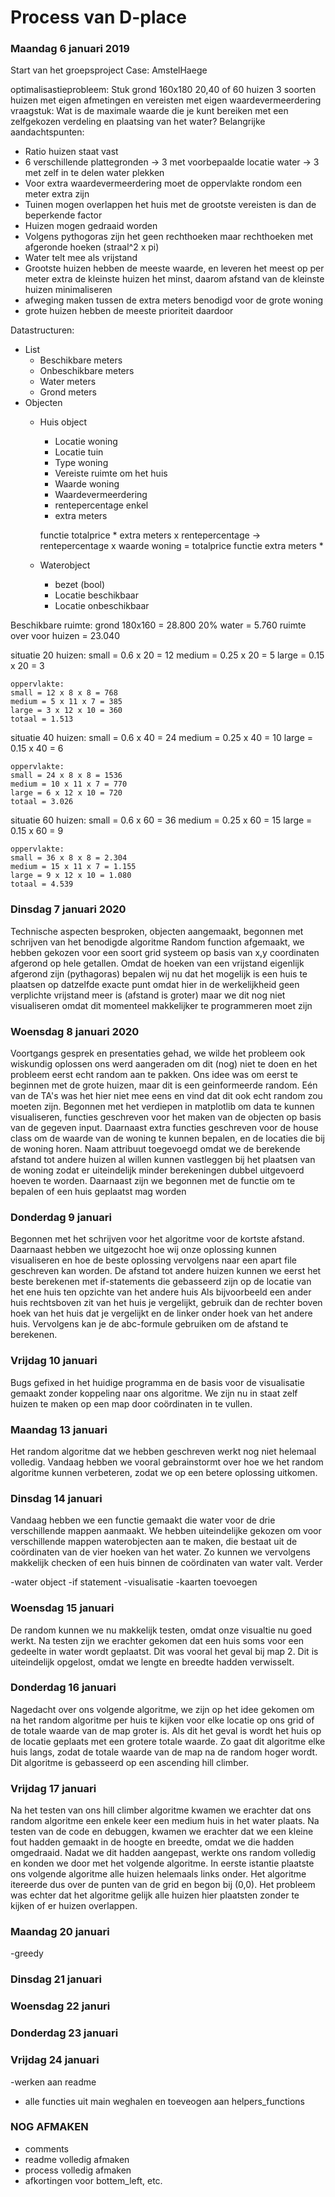 # Process van D-place

### Maandag 6 januari 2019
Start van het groepsproject
Case: AmstelHaege

optimalisastieprobleem:
Stuk grond 160x180
20,40 of 60 huizen
3 soorten huizen met eigen afmetingen en vereisten met eigen waardevermeerdering
vraagstuk: Wat is de maximale waarde die je kunt bereiken met een zelfgekozen verdeling en plaatsing van het water?
Belangrijke aandachtspunten:
- Ratio huizen staat vast
- 6 verschillende plattegronden -> 3 met voorbepaalde locatie water -> 3 met zelf in te delen water plekken
- Voor extra waardevermeerdering moet de oppervlakte rondom een meter extra zijn
- Tuinen mogen overlappen het huis met de grootste vereisten is dan de beperkende factor
- Huizen mogen gedraaid worden
- Volgens pythogoras zijn het geen rechthoeken maar rechthoeken met afgeronde hoeken (straal^2 x pi)
- Water telt mee als vrijstand
- Grootste huizen hebben de meeste waarde, en leveren het meest op per meter extra de kleinste huizen het minst, daarom afstand van de kleinste huizen minimaliseren
- afweging maken tussen de extra meters benodigd voor de grote woning
- grote huizen hebben de meeste prioriteit daardoor

Datastructuren:
- List
    - Beschikbare meters
    - Onbeschikbare meters
    - Water meters
    - Grond meters
- Objecten
    - Huis object
        - Locatie woning
        - Locatie tuin
        - Type woning
        - Vereiste ruimte om het huis
        - Waarde woning
        - Waardevermeerdering
        - rentepercentage enkel
        - extra meters

        functie totalprice
            * extra meters x rentepercentage -> rentepercentage x waarde woning = totalprice
        functie extra meters
            * 
    - Waterobject
        - bezet (bool)
        - Locatie beschikbaar
        - Locatie onbeschikbaar

Beschikbare ruimte:
grond 180x160 = 28.800
20% water = 5.760
ruimte over voor huizen = 23.040

situatie 20 huizen:
    small = 0.6 x 20 = 12
    medium = 0.25 x 20 = 5
    large = 0.15 x 20 = 3

    oppervlakte:
    small = 12 x 8 x 8 = 768
    medium = 5 x 11 x 7 = 385
    large = 3 x 12 x 10 = 360
    totaal = 1.513

situatie 40 huizen:
    small = 0.6 x 40 = 24
    medium = 0.25 x 40 = 10
    large = 0.15 x 40 = 6

    oppervlakte:
    small = 24 x 8 x 8 = 1536
    medium = 10 x 11 x 7 = 770
    large = 6 x 12 x 10 = 720
    totaal = 3.026

situatie 60 huizen:
    small = 0.6 x 60 = 36
    medium = 0.25 x 60 = 15
    large = 0.15 x 60 = 9

    oppervlakte:
    small = 36 x 8 x 8 = 2.304
    medium = 15 x 11 x 7 = 1.155
    large = 9 x 12 x 10 = 1.080
    totaal = 4.539
    
### Dinsdag 7 januari 2020
Technische aspecten besproken, objecten aangemaakt, begonnen met schrijven van het benodigde algoritme
Random function afgemaakt, we hebben gekozen voor een soort grid systeem op basis van x,y coordinaten afgerond op hele getallen.
Omdat de hoeken van een vrijstand eigenlijk afgerond zijn (pythagoras) bepalen wij nu dat het mogelijk is een huis te plaatsen op
datzelfde exacte punt omdat hier in de werkelijkheid geen verplichte vrijstand meer is (afstand is groter) maar we dit nog niet
visualiseren omdat dit momenteel makkelijker te programmeren moet zijn

### Woensdag 8 januari 2020
Voortgangs gesprek en presentaties gehad, we wilde het probleem ook wiskundig oplossen ons werd aangeraden om dit (nog) niet te doen en het probleem eerst echt random aan te pakken. Ons idee was om eerst te beginnen met de grote huizen, maar dit is een geinformeerde random. Eén van de TA's was het hier niet mee eens en vind dat dit ook echt random zou moeten zijn. Begonnen met het verdiepen in matplotlib om data te kunnen visualiseren, functies geschreven voor het maken van de objecten op basis van de gegeven input. Daarnaast extra functies geschreven voor de house class om de waarde van de woning te kunnen bepalen, en de locaties die bij de woning horen. Naam attribuut toegevoegd omdat we de berekende afstand tot andere huizen al willen kunnen vastleggen bij het plaatsen van de woning zodat er uiteindelijk minder berekeningen dubbel uitgevoerd hoeven te worden. Daarnaast zijn we begonnen met de functie om te bepalen of een huis geplaatst mag worden

### Donderdag 9 januari
Begonnen met het schrijven voor het algoritme voor de kortste afstand. Daarnaast hebben we uitgezocht hoe wij onze oplossing kunnen visualiseren en hoe de beste oplossing vervolgens naar een apart file geschreven kan worden. De afstand tot andere huizen kunnen we eerst het beste berekenen met if-statements die gebasseerd zijn op de locatie van het ene huis ten opzichte van het andere huis Als bijvoorbeeld een ander huis rechtsboven zit van het huis je vergelijkt, gebruik dan de rechter boven hoek van het huis dat je vergelijkt en de linker onder hoek van het andere huis. Vervolgens kan je de abc-formule gebruiken om de afstand te berekenen.

### Vrijdag 10 januari
Bugs gefixed in het huidige programma en de basis voor de visualisatie gemaakt zonder koppeling naar ons algoritme. We zijn nu in staat zelf huizen te maken op een map door coördinaten in te vullen.

### Maandag 13 januari
Het random algoritme dat we hebben geschreven werkt nog niet helemaal volledig. Vandaag hebben we vooral gebrainstormt over hoe we het random algoritme kunnen verbeteren, zodat we op een betere oplossing uitkomen.

### Dinsdag 14 januari
Vandaag hebben we een functie gemaakt die water voor de drie verschillende mappen aanmaakt. We hebben uiteindelijke gekozen om voor verschillende mappen waterobjecten aan te maken, die bestaat uit de coördinaten van de vier hoeken van het water. Zo kunnen we vervolgens makkelijk checken of een huis binnen de coördinaten van water valt. Verder 

-water object
-if statement
-visualisatie
-kaarten toevoegen

### Woensdag 15 januari
De random kunnen we nu makkelijk testen, omdat onze visualtie nu goed werkt. Na testen zijn we erachter gekomen dat een huis soms voor een gedeelte in water wordt geplaatst. Dit was vooral het geval bij map 2. Dit is uiteindelijk opgelost, omdat we lengte en breedte hadden verwisselt.

### Donderdag 16 januari
Nagedacht over ons volgende algoritme, we zijn op het idee gekomen om na het random algoritme per huis te kijken voor elke locatie op ons grid of de totale waarde van de map groter is. Als dit het geval is wordt het huis op de locatie geplaats met een grotere totale waarde. Zo gaat dit algoritme elke huis langs, zodat de totale waarde van de map na de random hoger wordt. Dit algoritme is gebasseerd op een ascending hill climber.

### Vrijdag 17 januari
Na het testen van ons hill climber algoritme kwamen we erachter dat ons random algoritme een enkele keer een medium huis in het water plaats. Na testen van de code en debuggen, kwamen we erachter dat we een kleine fout hadden gemaakt in de hoogte en breedte, omdat we die hadden omgedraaid. Nadat we dit hadden aangepast, werkte ons random volledig en konden we door met het volgende algoritme. In eerste istantie plaatste ons volgende algoritme alle huizen helemaals links onder. Het algoritme itereerde dus over de punten van de grid en begon bij (0,0). Het probleem was echter dat het algoritme gelijk alle huizen hier plaatsten zonder te kijken of er huizen overlappen.

### Maandag 20 januari
-greedy


### Dinsdag 21 januari

### Woensdag 22 januri

### Donderdag 23 januari

### Vrijdag 24 januari
-werken aan readme
- alle functies uit main weghalen en toeveogen aan helpers_functions


### NOG AFMAKEN
- comments
- readme volledig afmaken
- process volledig afmaken
- afkortingen voor bottem_left, etc.
